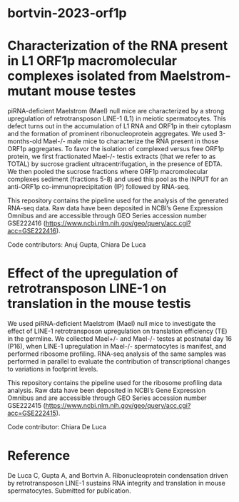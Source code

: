 # bortvin-2023-orf1p
# Characterization of the RNA present in L1 ORF1p macromolecular complexes isolated from Maelstrom-mutant mouse testes

piRNA-deficient Maelstrom (Mael) null mice are characterized by a strong upregulation of retrotransposon LINE-1 (L1) in meiotic spermatocytes. This defect turns out in the accumulation of L1 RNA and ORF1p in their cytoplasm and the formation of prominent ribonucleoprotein aggregates. 
We used 3-months-old Mael-/- male mice to characterize the RNA present in those ORF1p aggregates. To favor the isolation of complexed versus free ORF1p protein, we first fractionated Mael-/- testis extracts (that we refer to as TOTAL) by sucrose gradient ultracentrifugation, in the presence of EDTA. We then pooled the sucrose fractions where ORF1p macromolecular complexes sediment (fractions 5-8) and used this pool as the INPUT for an anti-ORF1p co-immunoprecipitation (IP) followed by RNA-seq.

This repository contains the pipeline used for the analysis of the generated RNA-seq data. Raw data have been deposited in NCBI’s Gene Expression Omnibus and are accessible through GEO Series accession number GSE222416 (https://www.ncbi.nlm.nih.gov/geo/query/acc.cgi?acc=GSE222416).

Code contributors: Anuj Gupta, Chiara De Luca


# Effect of the upregulation of retrotransposon LINE-1 on translation in the mouse testis

We used piRNA-deficient Maelstrom (Mael) null mice to investigate the effect of LINE-1 retrotransposon upregulation on translation efficiency (TE) in the germline. We collected Mael+/- and Mael-/- testes at postnatal day 16 (P16), when LINE-1 upregulation in Mael-/- spermatocytes is manifest, and performed ribosome profiling. RNA-seq analysis of the same samples was performed in parallel to evaluate the contribution of transcriptional changes to variations in footprint levels.

This repository contains the pipeline used for the ribosome profiling data analysis. Raw data have been deposited in NCBI’s Gene Expression Omnibus and are accessible through GEO Series accession number GSE222415 (https://www.ncbi.nlm.nih.gov/geo/query/acc.cgi?acc=GSE222415).

Code contributor: Chiara De Luca

# Reference
De Luca C, Gupta A, and Bortvin A. Ribonucleoprotein condensation driven by retrotransposon LINE-1 sustains RNA integrity and translation in mouse spermatocytes. Submitted for publication.
